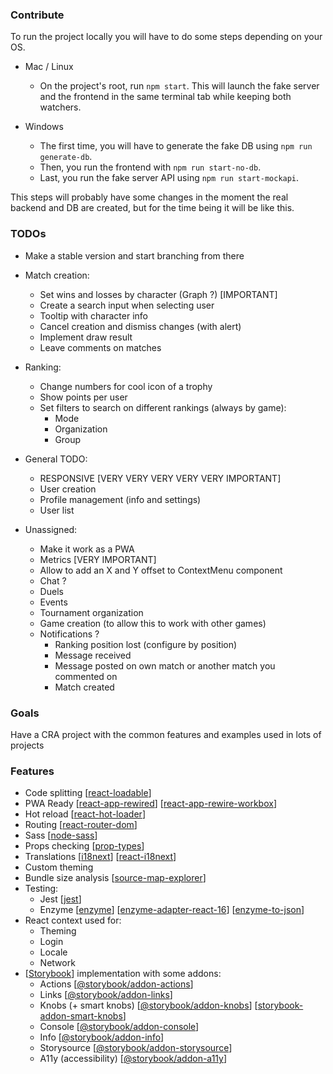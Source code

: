 ### Contribute
To run the project locally you will have to do some steps depending on your OS.

- Mac / Linux
   * On the project's root, run `npm start`. This will launch the fake server and the frontend in the same terminal tab while keeping both watchers.

- Windows
   * The first time, you will have to generate the fake DB using `npm run generate-db`.
   * Then, you run the frontend with `npm run start-no-db`.
   * Last, you run the fake server API using `npm run start-mockapi`.

This steps will probably have some changes in the moment the real backend and DB are created, but for the time being it will be like this.

### TODOs
- Make a stable version and start branching from there
- Match creation:
    * Set wins and losses by character (Graph ?) [IMPORTANT]
    * Create a search input when selecting user
    * Tooltip with character info
    * Cancel creation and dismiss changes (with alert)
    * Implement draw result
    * Leave comments on matches

- Ranking:
    * Change numbers for cool icon of a trophy
    * Show points per user
    * Set filters to search on different rankings (always by game):
        + Mode
        + Organization
        + Group

- General TODO:
    * RESPONSIVE [VERY VERY VERY VERY VERY IMPORTANT]
    * User creation
    * Profile management (info and settings)
    * User list

- Unassigned:
    * Make it work as a PWA
    * Metrics [VERY IMPORTANT]
    * Allow to add an X and Y offset to ContextMenu component
    * Chat ?
    * Duels
    * Events
    * Tournament organization
    * Game creation (to allow this to work with other games)
    * Notifications ?
        + Ranking position lost (configure by position)
        + Message received
        + Message posted on own match or another match you commented on
        + Match created


### Goals

Have a CRA project with the common features and examples used in lots of projects

### Features
- Code splitting \[[react-loadable](https://github.com/jamiebuilds/react-loadable)\]
- PWA Ready \[[react-app-rewired](https://github.com/timarney/react-app-rewired)\] \[[react-app-rewire-workbox](react-app-rewire-workbox)\]
- Hot reload \[[react-hot-loader](https://github.com/gaearon/react-hot-loader)\]
- Routing \[[react-router-dom](https://github.com/ReactTraining/react-router)\]
- Sass \[[node-sass](https://github.com/sass/node-sass)\]
- Props checking \[[prop-types](https://github.com/facebook/prop-types)\]
- Translations \[[i18next](https://github.com/i18next/i18next)\] \[[react-i18next](https://github.com/i18next/react-i18next)\]
- Custom theming
- Bundle size analysis \[[source-map-explorer](https://github.com/danvk/source-map-explorer)\]
- Testing:
    - Jest \[[jest](https://github.com/facebook/jest)\]
    - Enzyme \[[enzyme](https://github.com/airbnb/enzyme)\] \[[enzyme-adapter-react-16](https://www.npmjs.com/package/enzyme-adapter-react-16)\] \[[enzyme-to-json](https://github.com/adriantoine/enzyme-to-json)\]
- React context used for:
    - Theming
    - Login
    - Locale
    - Network
- \[[Storybook](https://github.com/storybooks/storybook)\] implementation with some addons:
    - Actions \[[@storybook/addon-actions](https://github.com/storybooks/storybook/tree/next/addons/actions)\]
    - Links \[[@storybook/addon-links](https://github.com/storybooks/storybook/tree/next/addons/links)\]
    - Knobs (+ smart knobs) \[[@storybook/addon-knobs](https://github.com/storybooks/storybook/tree/next/addons/knobs)\] \[[storybook-addon-smart-knobs](https://github.com/storybooks/addon-smart-knobs)\]
    - Console \[[@storybook/addon-console](https://github.com/storybooks/storybook-addon-console)\]
    - Info \[[@storybook/addon-info](https://github.com/storybooks/storybook/tree/next/addons/info)\]
    - Storysource \[[@storybook/addon-storysource](https://github.com/storybooks/storybook/tree/next/addons/storysource)\]
    - A11y (accessibility) \[[@storybook/addon-a11y](https://github.com/storybooks/storybook/tree/next/addons/a11y)\]
